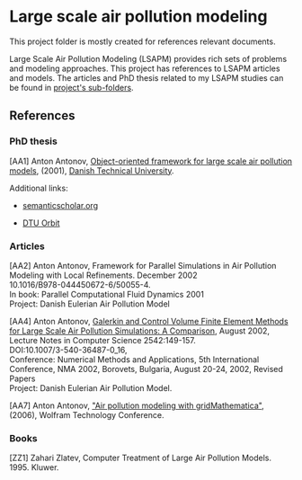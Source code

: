 # Large scale air pollution modeling

This project folder is mostly created for references relevant documents.

Large Scale Air Pollution Modeling (LSAPM) provides rich sets of problems and modeling approaches.
This project has references to LSAPM articles and models. 
The articles and PhD thesis related to my LSAPM studies can be found in 
[project's sub-folders](./Documents).

## References

### PhD thesis

[AA1] Anton Antonov,
[Object-oriented framework for large scale air pollution models](./Documents/Antonov-Object-Oriented-Framework-for-Large-Scale-Air-Pollution-Models-PhD-Thesis-(2002).pdf),
(2001),
[Danish Technical University](https://orbit.dtu.dk/en/projects/object-oriented-framework-for-large-scale-air-pollution-models).

Additional links:

- [semanticscholar.org](https://www.semanticscholar.org/paper/Object-Oriented-Framework-for-Large-Scale-Air-Antonov/8b0abaa190a2e842edad53aa9207c2c92a7df991)

- [DTU Orbit](https://orbit.dtu.dk/en/projects/object-oriented-framework-for-large-scale-air-pollution-models)

### Articles

[AA2] Anton Antonov,
Framework for Parallel Simulations in Air Pollution Modeling with Local Refinements. 
December 2002       
10.1016/B978-044450672-6/50055-4.  
In book: Parallel Computational Fluid Dynamics 2001   
Project: Danish Eulerian Air Pollution Model   

[AA4] Anton Antonov,
[Galerkin and Control Volume Finite Element Methods for Large Scale Air Pollution Simulations: A Comparison](./Documents/Antonov-GFEM-and-CVFEM-for-LSAPM-a-Comparison-(2003).pdf), 
August 2002, 
Lecture Notes in Computer Science 2542:149-157.   
DOI:10.1007/3-540-36487-0_16,   
Conference: Numerical Methods and Applications, 5th International Conference, NMA 2002, Borovets, Bulgaria, August 20-24, 2002, Revised Papers  
Project: Danish Eulerian Air Pollution Model.

[AA7] Anton Antonov, 
["Air pollution modeling with gridMathematica"](https://library.wolfram.com/infocenter/Conferences/6532/), 
(2006), 
Wolfram Technology Conference.

### Books

[ZZ1] Zahari Zlatev, Computer Treatment of Large Air Pollution Models. 1995. Kluwer.
